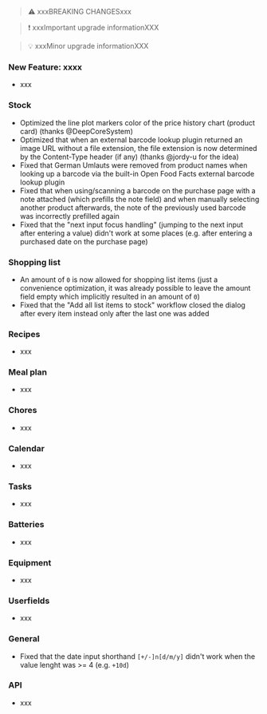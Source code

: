 > ⚠️ xxxBREAKING CHANGESxxx

> ❗ xxxImportant upgrade informationXXX

> 💡 xxxMinor upgrade informationXXX

### New Feature: xxxx

- xxx

### Stock

- Optimized the line plot markers color of the price history chart (product card) (thanks @DeepCoreSystem)
- Optimized that when an external barcode lookup plugin returned an image URL without a file extension, the file extension is now determined by the Content-Type header (if any) (thanks @jordy-u for the idea)
- Fixed that German Umlauts were removed from product names when looking up a barcode via the built-in Open Food Facts external barcode lookup plugin
- Fixed that when using/scanning a barcode on the purchase page with a note attached (which prefills the note field) and when manually selecting another product afterwards, the note of the previously used barcode was incorrectly prefilled again
- Fixed that the "next input focus handling" (jumping to the next input after entering a value) didn't work at some places (e.g. after entering a purchased date on the purchase page)

### Shopping list

- An amount of `0` is now allowed for shopping list items (just a convenience optimization, it was already possible to leave the amount field empty which implicitly resulted in an amount of `0`)
- Fixed that the "Add all list items to stock" workflow closed the dialog after every item instead only after the last one was added

### Recipes

- xxx

### Meal plan

- xxx

### Chores

- xxx

### Calendar

- xxx

### Tasks

- xxx

### Batteries

- xxx

### Equipment

- xxx

### Userfields

- xxx

### General

- Fixed that the date input shorthand `[+/-]n[d/m/y]` didn't work when the value lenght was >= 4 (e.g. `+10d`)

### API

- xxx
